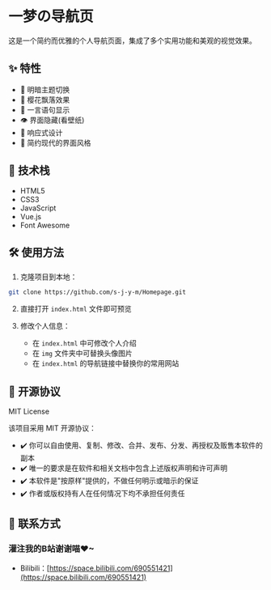 # 一梦の导航页

这是一个简约而优雅的个人导航页面，集成了多个实用功能和美观的视觉效果。

## ✨ 特性

- 🌙 明暗主题切换
- 🌸 樱花飘落效果
- 💭 一言语句显示
- 👁️ 界面隐藏(看壁纸)
- 📱 响应式设计
- 🎨 简约现代的界面风格

## 🚀 技术栈

- HTML5
- CSS3
- JavaScript
- Vue.js
- Font Awesome

## 🛠️ 使用方法

1. 克隆项目到本地：
```bash
git clone https://github.com/s-j-y-m/Homepage.git
```

2. 直接打开 `index.html` 文件即可预览

3. 修改个人信息：
   - 在 `index.html` 中可修改个人介绍
   - 在 `img` 文件夹中可替换头像图片
   - 在 `index.html` 的导航链接中替换你的常用网站

## 📝 开源协议

MIT License

该项目采用 MIT 开源协议：

- ✔️ 你可以自由使用、复制、修改、合并、发布、分发、再授权及贩售本软件的副本
- ✔️ 唯一的要求是在软件和相关文档中包含上述版权声明和许可声明
- ✔️ 本软件是"按原样"提供的，不做任何明示或暗示的保证
- ✔️ 作者或版权持有人在任何情况下均不承担任何责任

## 🤝 联系方式

### 灌注我的B站谢谢喵♥~

- Bilibili：[https://space.bilibili.com/690551421](https://space.bilibili.com/690551421)
